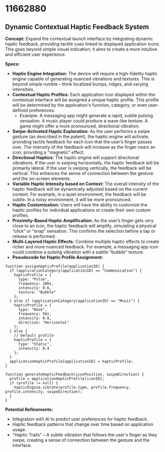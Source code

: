 # 11662880

## Dynamic Contextual Haptic Feedback System

**Concept:** Expand the contextual launch interface by integrating dynamic haptic feedback, providing tactile cues linked to displayed application icons. This goes beyond simple visual indication; it aims to create a more intuitive and efficient user experience.

**Specs:**

*   **Haptic Engine Integration:** The device will require a high-fidelity haptic engine capable of generating nuanced vibrations and textures. This is beyond simple rumble – think localized bumps, ridges, and varying intensities.
*   **Contextual Haptic Profiles:** Each application icon displayed within the contextual interface will be assigned a unique haptic profile. This profile will be determined by the application's function, category, or even user-defined preferences.
    *   Example: A messaging app might generate a rapid, subtle pulsing sensation. A music player could produce a wave-like texture. A game might offer a more pronounced, directional vibration.
*   **Swipe-Activated Haptic Exploration:** As the user performs a swipe gesture (as described in the patent), the haptic engine will activate, providing tactile feedback for each icon that the user’s finger passes over. The intensity of the feedback will increase as the finger nears an icon, providing a "magnetic" effect.
*   **Directional Haptics:** The haptic engine will support directional vibrations.  If the user is swiping horizontally, the haptic feedback will be primarily lateral.  If the user is swiping vertically, the feedback will be vertical. This enhances the sense of connection between the gesture and the on-screen elements.
*   **Variable Haptic Intensity based on Context:** The overall intensity of the haptic feedback will be dynamically adjusted based on the current context.  For example, in a quiet environment, the feedback will be subtle.  In a noisy environment, it will be more pronounced.
*   **Haptic Customization:** Users will have the ability to customize the haptic profiles for individual applications or create their own custom profiles.
*   **Proximity-Based Haptic Amplification:** As the user’s finger gets *very* close to an icon, the haptic feedback will amplify, simulating a physical “click” or “snap” sensation.  This confirms the selection before a tap or release is performed.
*   **Multi-Layered Haptic Effects:**  Combine multiple haptic effects to create richer and more nuanced feedback. For example, a messaging app icon could combine a pulsing vibration with a subtle "bubble" texture.
*   **Pseudocode for Haptic Profile Assignment:**

```
function assignHapticProfile(applicationID) {
  if (applicationCategory(applicationID) == "Communication") {
    hapticProfile = {
      type: "Pulse",
      frequency: 10Hz,
      intensity: 0.6,
      texture: "Bubble"
    };
  } else if (applicationCategory(applicationID) == "Music") {
    hapticProfile = {
      type: "Wave",
      frequency: 5Hz,
      intensity: 0.8,
      direction: "Horizontal"
    };
  } else {
    // Default profile
    hapticProfile = {
      type: "Static",
      intensity: 0.4
    };
  }
  applicationHapticProfile[applicationID] = hapticProfile;
}

function generateHapticFeedback(iconPosition, swipeDirection) {
  profile = applicationHapticProfile[iconID];
  if (profile != null) {
    hapticEngine.vibrate(profile.type, profile.frequency, profile.intensity, swipeDirection);
  }
}
```

**Potential Refinements:**

*   Integration with AI to predict user preferences for haptic feedback.
*   Haptic feedback patterns that change over time based on application usage.
*   "Haptic Trails" – A subtle vibration that follows the user's finger as they swipe, creating a sense of connection between the gesture and the interface.